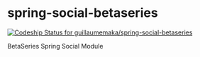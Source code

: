 # spring-social-betaseries

[ ![Codeship Status for guillaumemaka/spring-social-betaseries](https://codeship.com/projects/ff300900-7e0c-0132-6e5f-5ac5dade6960/status?branch=master)](https://codeship.com/projects/56853)

BetaSeries Spring Social Module
